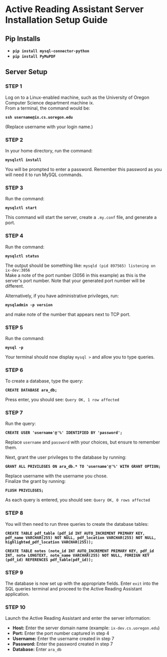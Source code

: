 # Active Reading Assistant Server Installation Setup Guide

## Pip Installs
- **`pip install mysql-connector-python`**
- **`pip install PyMuPDF`**

## Server Setup

### STEP 1
Log on to a Linux-enabled machine, such as the University of Oregon Computer Science department machine ix.  
From a terminal, the command would be:  

**`ssh username@ix.cs.uoregon.edu`**  

(Replace username with your login name.)

### STEP 2
In your home directory, run the command:  

**`mysqlctl install`**  

You will be prompted to enter a password. Remember this password as you will need it to run MySQL commands.

### STEP 3
Run the command:  

**`mysqlctl start`**  

This command will start the server, create a `.my.conf` file, and generate a port.

### STEP 4
Run the command:

**`mysqlctl status`** 

The output should be something like: `mysqld (pid 897565) listening on ix-dev:3056`  
Make a note of the port number (3056 in this example) as this is the server's port number. Note that your generated port number will be different.  

Alternatively, if you have administrative privileges, run:  

**`mysqladmin -p version`**  

and make note of the number that appears next to TCP port.

### STEP 5
Run the command: 

**`mysql -p`**  

Your terminal should now display `mysql >` and allow you to type queries.

### STEP 6
To create a database, type the query:  

**`CREATE DATABASE ara_db;`**

Press enter, you should see: `Query OK, 1 row affected`

### STEP 7
Run the query: 

**`CREATE USER 'username'@'%' IDENTIFIED BY 'password';`**  

Replace `username` and `password` with your choices, but ensure to remember them.  

Next, grant the user privileges to the database by running:  

**`GRANT ALL PRIVILEGES ON ara_db.* TO 'username'@'%' WITH GRANT OPTION;`**  

Replace username with the username you chose.  
Finalize the grant by running:  

**`FLUSH PRIVILEGES;`**  

As each query is entered, you should see: `Query OK, 0 rows affected`

### STEP 8
You will then need to run three queries to create the database tables: 

**`CREATE TABLE pdf_table (pdf_id INT AUTO_INCREMENT PRIMARY KEY, pdf_name VARCHAR(255) NOT NULL, pdf_location VARCHAR(255) NOT NULL, highlighted_pdf_location VARCHAR(255));`**  

**`CREATE TABLE notes (note_id INT AUTO_INCREMENT PRIMARY KEY, pdf_id INT, note LONGTEXT, note_name VARCHAR(255) NOT NULL, FOREIGN KEY (pdf_id) REFERENCES pdf_table(pdf_id));`**

### STEP 9
The database is now set up with the appropriate fields. Enter `exit` into the SQL queries terminal and proceed to the Active Reading Assistant application.

### STEP 10
Launch the Active Reading Assistant and enter the server information:
- **Host:** Enter the server domain name (example: `ix-dev.cs.uoregon.edu`)
- **Port:** Enter the port number captured in step 4
- **Username:** Enter the username created in step 7
- **Password:** Enter the password created in step 7
- **Database:** Enter `ara_db`
